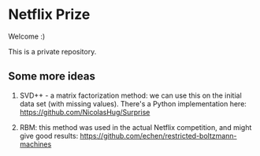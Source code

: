 # Netflix Prize

Welcome :)

This is a private repository. 


## Some more ideas

1. SVD++ - a matrix factorization method: we can use this on the initial data set (with missing values). There's a Python implementation here: https://github.com/NicolasHug/Surprise

2. RBM: this method was used in the actual Netflix competition, and might give good results: https://github.com/echen/restricted-boltzmann-machines
